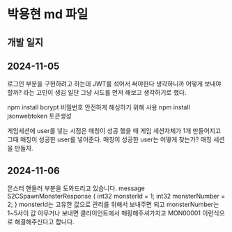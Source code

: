 # 박용현 md 파일

## 개발 일지

## 2024-11-05

로그인 부분을 구현하려고 하는데 JWT를 섞어서 써야한다 생각하니까 어떻게 보내야할까? 라는 고민이 생김 일단 그냥 시도를 먼저 해보고 생각하기로 했다.

npm install bcrypt 비밀번호 안전하게 해싱하기 위해 사용
npm install jsonwebtoken 토큰생성

게임세션에 user를 넣는 시점은 매칭이 성공 했을 때 게임 세션자체가 1개 만들어지고 그때 매칭이 성공한 user를 넣어준다.
매칭이 성공한 user는 어떻게 찾는가? 매칭 세션을 만들자.

## 2024-11-06

몬스터 핸들러 부분을 도와드리고 있습니다.
message S2CSpawnMonsterResponse {
int32 monsterId = 1;
int32 monsterNumber = 2;
}
monsterId는 고유한 값으로 관리를 위해서 보내주면 되고
monsterNumber는 1~5사이 값 아무거나 보내면 클라이언트에서 매핑해주셔가지고 MON00001 이런식으로 해결해주신다고 합니다.
